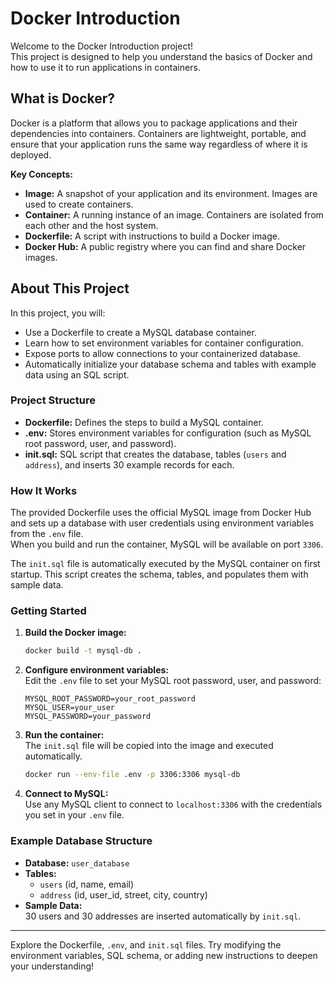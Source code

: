 # Docker Introduction

Welcome to the Docker Introduction project!  
This project is designed to help you understand the basics of Docker and how to use it to run applications in containers.

## What is Docker?

Docker is a platform that allows you to package applications and their dependencies into containers. Containers are lightweight, portable, and ensure that your application runs the same way regardless of where it is deployed.

**Key Concepts:**
- **Image:** A snapshot of your application and its environment. Images are used to create containers.
- **Container:** A running instance of an image. Containers are isolated from each other and the host system.
- **Dockerfile:** A script with instructions to build a Docker image.
- **Docker Hub:** A public registry where you can find and share Docker images.

## About This Project

In this project, you will:
- Use a Dockerfile to create a MySQL database container.
- Learn how to set environment variables for container configuration.
- Expose ports to allow connections to your containerized database.
- Automatically initialize your database schema and tables with example data using an SQL script.

### Project Structure

- **Dockerfile:** Defines the steps to build a MySQL container.
- **.env:** Stores environment variables for configuration (such as MySQL root password, user, and password).
- **init.sql:** SQL script that creates the database, tables (`users` and `address`), and inserts 30 example records for each.

### How It Works

The provided Dockerfile uses the official MySQL image from Docker Hub and sets up a database with user credentials using environment variables from the `.env` file.  
When you build and run the container, MySQL will be available on port `3306`.

The `init.sql` file is automatically executed by the MySQL container on first startup. This script creates the schema, tables, and populates them with sample data.

### Getting Started

1. **Build the Docker image:**
   ```sh
   docker build -t mysql-db .
   ```

2. **Configure environment variables:**  
   Edit the `.env` file to set your MySQL root password, user, and password:
   ```
   MYSQL_ROOT_PASSWORD=your_root_password
   MYSQL_USER=your_user
   MYSQL_PASSWORD=your_password
   ```

3. **Run the container:**  
   The `init.sql` file will be copied into the image and executed automatically.
   ```sh
   docker run --env-file .env -p 3306:3306 mysql-db
   ```

4. **Connect to MySQL:**  
   Use any MySQL client to connect to `localhost:3306` with the credentials you set in your `.env` file.

### Example Database Structure

- **Database:** `user_database`
- **Tables:**
  - `users` (id, name, email)
  - `address` (id, user_id, street, city, country)
- **Sample Data:**  
  30 users and 30 addresses are inserted automatically by `init.sql`.

---

Explore the Dockerfile, `.env`, and `init.sql` files. Try modifying the environment variables, SQL schema, or adding new instructions to deepen your understanding!